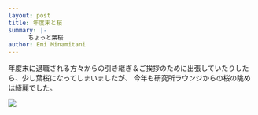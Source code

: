 ```yaml
---
layout: post
title: 年度末と桜
summary: |-
    　ちょっと葉桜
author: Emi Minamitani
---
```

年度末に退職される方々からの引き継ぎ＆ご挨拶のために出張していたりしたら、少し葉桜になってしまいましたが、
今年も研究所ラウンジからの桜の眺めは綺麗でした。

![](https://github.com/eminamitani/website/blob/master/images/DSC_0077.JPG?raw=true)